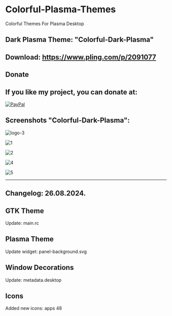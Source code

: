 # Colorful-Plasma-Themes
Colorful Themes For Plasma Desktop


Dark Plasma Theme: "Colorful-Dark-Plasma" 
----------------------------------------

Download: https://www.pling.com/p/2091077
-------------------------------------------



<html>
  <head>
    <meta charset="utf-8" />
  </head>
  <body>
    <h2>Donate</h2>
    <h2>If you like my project, you can donate at:</h2>
    <a href="https://www.paypal.com/paypalme/VesnaLazic">
    <img src="PayPal.png" alt="PayPal" />
    </a>
  </body>
</html>



Screenshots "Colorful-Dark-Plasma":
-----------------------------------

![logo-3](https://github.com/L4ki/Colorful-Plasma-Themes/assets/45247573/ee74b8c5-9932-493f-b438-6e30c3976ae3)

![1](https://github.com/L4ki/Colorful-Plasma-Themes/assets/45247573/13616e77-5f52-4978-9d49-396726e78539)

![2](https://github.com/L4ki/Colorful-Plasma-Themes/assets/45247573/c40e8300-7672-4251-aaf8-0839318d336b)

![4](https://github.com/L4ki/Colorful-Plasma-Themes/assets/45247573/f372939e-2518-4ecb-a276-4cad95ac5dc3)

![5](https://github.com/L4ki/Colorful-Plasma-Themes/assets/45247573/1cdf2c09-187b-422c-b865-b256b3164dbb)

________________________________________________________________________________

Changelog: 26.08.2024.
---------------------

GTK Theme
----------

Update: main.rc

Plasma Theme
-------------

Update widget: panel-background.svg

Window Decorations
------------------

Update: metadata.desktop

Icons
-----

Added new icons: apps 48









